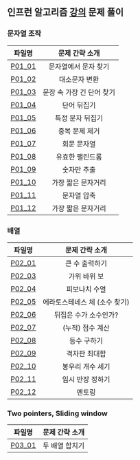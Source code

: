 ## 인프런 알고리즘 [강의](https://www.inflearn.com/course/%EC%9E%90%EB%B0%94-%EC%95%8C%EA%B3%A0%EB%A6%AC%EC%A6%98-%EB%AC%B8%EC%A0%9C%ED%92%80%EC%9D%B4-%EC%BD%94%ED%85%8C%EB%8C%80%EB%B9%84) 문제 풀이
### 문자열 조작
|              파일명               |      문제 간략 소개       |
|:------------------------------:|:-------------------:|
| [P01_01](./string/P01_01.java) |     문자열에서 문자 찾기     |
| [P01_02](./string/P01_02.java) |       대소문자 변환       |
| [P01_03](./string/P01_03.java) |   문장 속 가장 긴 단어 찾기   |
| [P01_04](./string/P01_04.java) |       단어 뒤집기        |
| [P01_05](./string/P01_05.java) |      특정 문자 뒤집기      |
| [P01_06](./string/P01_06.java) |      중복 문제 제거       |
| [P01_07](./string/P01_07.java) |       회문 문자열        |
| [P01_08](./string/P01_08.java) |      유효한 팰린드롬       |
| [P01_09](./string/P01_09.java) |       숫자만 추출        |
| [P01_10](./string/P01_10.java) |     가장 짧은 문자거리      |
| [P01_11](./string/P01_11.java) |       문자열 압축        |
| [P01_12](./string/P01_12.java) |     가장 짧은 문자거리      |

### 배열
|              파일명              |     문제 간략 소개      |
|:-----------------------------:|:-----------------:|
| [P02_01](./array/P02_01.java) |     큰 수 출력하기      |
| [P02_03](./array/P02_03.java) |      가위 바위 보      |
| [P02_04](./array/P02_04.java) |      피보나치 수열      |
| [P02_05](./array/P02_05.java) | 에라토스테네스 체 (소수 찾기) |
| [P02_06](./array/P02_06.java) |   뒤집은 수가 소수인가?    |
| [P02_07](./array/P02_07.java) |    (누적) 점수 계산     |
| [P02_08](./array/P02_08.java) |      등수 구하기       |
| [P02_09](./array/P02_09.java) |      격자판 최대합      |
| [P02_10](./array/P02_10.java) |     봉우리 개수 세기     |
| [P02_11](./array/P02_11.java) |     임시 반장 정하기     |
| [P02_12](./array/P02_12.java) |        멘토링        |

### Two pointers, Sliding window
|                        파일명                        | 문제 간략 소개 |
|:-------------------------------------------------:|:--------:|
| [P03_01](./twopointers_slidingwindow/P03_01.java) | 두 배열 합치기 |
